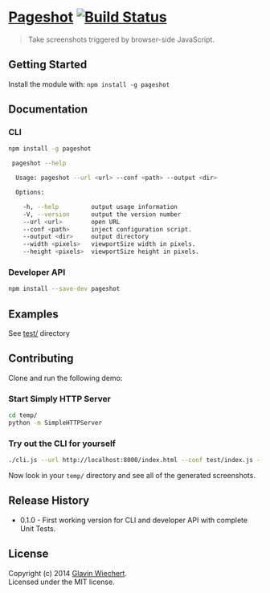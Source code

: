# [Pageshot](https://github.com/Glavin001/pageshot) [![Build Status](https://secure.travis-ci.org/Glavin001/pageshot.png?branch=master)](http://travis-ci.org/Glavin001/pageshot)

> Take screenshots triggered by browser-side JavaScript.

## Getting Started

Install the module with: `npm install -g pageshot`

## Documentation

### CLI

```bash
npm install -g pageshot
```

```bash
 pageshot --help

  Usage: pageshot --url <url> --conf <path> --output <dir>

  Options:

    -h, --help         output usage information
    -V, --version      output the version number
    --url <url>        open URL
    --conf <path>      inject configuration script.
    --output <dir>     output directory
    --width <pixels>   viewportSize width in pixels.
    --height <pixels>  viewportSize height in pixels.
```

### Developer API

```bash
npm install --save-dev pageshot
```

## Examples

See [test/](test/) directory

## Contributing

Clone and run the following demo:

### Start Simply HTTP Server

```bash
cd temp/
python -m SimpleHTTPServer
```

### Try out the CLI for yourself

```bash
./cli.js --url http://localhost:8000/index.html --conf test/index.js --output temp/
```

Now look in your `temp/` directory and see all of the generated screenshots.

## Release History

- 0.1.0 - First working version for CLI and developer API with complete Unit Tests.

## License

Copyright (c) 2014 [Glavin Wiechert](https://github.com/Glavin001).  
Licensed under the MIT license.
